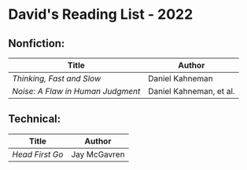 # __David's Reading List - 2022__


## Nonfiction:

  |         __Title__         |      __Author__                 |
  | ------------------------- | ------------------------------- |
  | *Thinking, Fast and Slow* | Daniel Kahneman                 |
  | *Noise: A Flaw in Human Judgment* | Daniel Kahneman, et al. |
  
## Technical: 

  |         __Title__         |      __Author__                 |
  | ------------------------- | ------------------------------- |
  | *Head First Go*           | Jay McGavren                    |
